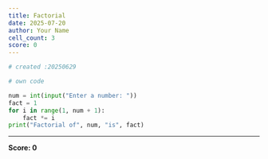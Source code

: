 ```yaml
---
title: Factorial
date: 2025-07-20
author: Your Name
cell_count: 3
score: 0
---
```


```python
# created :20250629
```


```python
# own code
```


```python
num = int(input("Enter a number: "))
fact = 1
for i in range(1, num + 1):
    fact *= i
print("Factorial of", num, "is", fact)
```


---
**Score: 0**